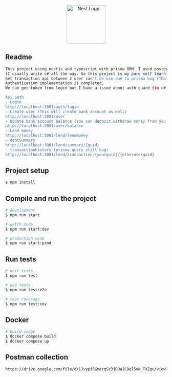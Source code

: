 <p align="center">
  <a href="http://nestjs.com/" target="blank"><img src="https://nestjs.com/img/logo-small.svg" width="120" alt="Nest Logo" /></a>
</p>

[circleci-image]: https://img.shields.io/circleci/build/github/nestjs/nest/master?token=abc123def456
[circleci-url]: https://circleci.com/gh/nestjs/nest

  <!--[![Backers on Open Collective](https://opencollective.com/nest/backers/badge.svg)](https://opencollective.com/nest#backer)
  [![Sponsors on Open Collective](https://opencollective.com/nest/sponsors/badge.svg)](https://opencollective.com/nest#sponsor)-->

## Readme

```bash
This project using nestjs and typescript with prisma ORM. I used postgres for database and pack in docker both db and service
(I usually write c# all the way. So this project is my pure self learning and experimental)
Get transaction api between 2 user can't be use due to prisma bug (That I can't resolve).
Authentication implementation is completed.
We can get token from login but I have a issue about auth guard (in c# .Net we use require autorization above controller. That's it).

Api path
- Login
http://localhost:3001/auth/login
- Create user (This will create bank account as well)
http://localhost:3001/user
- Update bank account balance (You can deposit,withdraw money from you account)
http://localhost:3001/user/balance
- Lend money 
http://localhost:3001/lend/lendmoney
- debtSummary 
http://localhost:3001/lend/summary/{guid}
- transactionhistory (prisma query still bug)
http://localhost:3001/lend/transaction/{yourguid}/{otheruserguid}

```

## Project setup

```bash
$ npm install
```

## Compile and run the project

```bash
# development
$ npm run start

# watch mode
$ npm run start:dev

# production mode
$ npm run start:prod
```

## Run tests

```bash
# unit tests
$ npm run test

# e2e tests
$ npm run test:e2e

# test coverage
$ npm run test:cov
```

## Docker

```bash
# build image
$ docker compose build
$ docker compose up
```

## Postman collection

```bash
https://drive.google.com/file/d/1JvypiRGmerqSY3jDOaICDel5vN_TXZgu/view?usp=sharing
```


